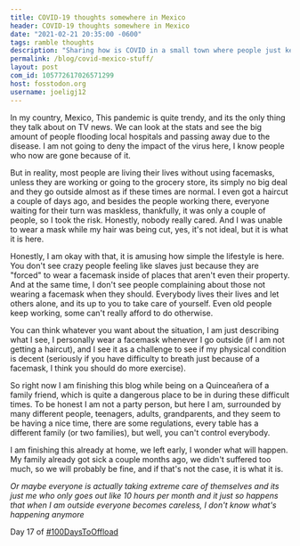 ```yaml
---
title: COVID-19 thoughts somewhere in Mexico
header: COVID-19 thoughts somewhere in Mexico
date: "2021-02-21 20:35:00 -0600"
tags: ramble thoughts
description: "Sharing how is COVID in a small town where people just keep minding their own business"
permalink: /blog/covid-mexico-stuff/
layout: post
com_id: 105772617026571299
host: fosstodon.org
username: joeligj12
---
```


In my country, Mexico, This pandemic is quite trendy, and its the only thing they talk about on TV news. We can look at the stats and see the big amount of people flooding local hospitals and passing away due to the disease. I am not going to deny the impact of the virus here, I know people who now are gone because of it.

But in reality, most people are living their lives without using facemasks, unless they are working or going to the grocery store, its simply no big deal and they go outside almost as if these times are normal. I even got a haircut a couple of days ago, and besides the people working there, everyone waiting for their turn was maskless, thankfully, it was only a couple of people, so I took the risk. Honestly, nobody really cared. And I was unable to wear a mask while my hair was being cut, yes, it's not ideal, but it is what it is here.

Honestly, I am okay with that, it is amusing how simple the lifestyle is here. You don't see crazy people feeling like slaves just because they are "forced" to wear a facemask inside of places that aren't even their property. And at the same time, I don't see people complaining about those not wearing a facemask when they should. Everybody lives their lives and let others alone, and its up to you to take care of yourself. Even old people keep working, some can't really afford to do otherwise. 

You can think whatever you want about the situation, I am just describing what I see, I personally wear a facemask whenever I go outside (if I am not getting a haircut), and I see it as a challenge to see if my physical condition is decent (seriously if you have difficulty to breath just because of a facemask, I think you should do more exercise).

So right now I am finishing this blog while being on a Quinceañera of a family friend, which is quite a dangerous place to be in during these difficult times. To be honest I am not a party person, but here I am, surrounded by many different people, teenagers, adults, grandparents, and they seem to be having a nice time, there are some regulations, every table has a different family (or two families), but well, you can't control everybody.

I am finishing this already at home, we left early, I wonder what will happen. My family already got sick a couple months ago, we didn't suffered too much, so we will probably be fine, and if that's not the case, it is what it is.

*Or maybe everyone is actually taking extreme care of themselves and its just me who only goes out like 10 hours per month and it just so happens that when I am outside everyone becomes careless, I don't know what's happening anymore*

Day 17 of [#100DaysToOffload](https://1000daystooffload.com)
